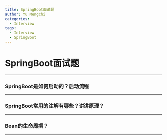 ```yaml
---
title: SpringBoot面试题
author: Yu Mengchi
categories:
  - Interview
tags:
  - Interview
  - SpringBoot
---
```

  
# SpringBoot面试题

---

### SpringBoot是如何启动的？启动流程

---

### SpringBoot常用的注解有哪些？讲讲原理？


---

### Bean的生命周期？


---

